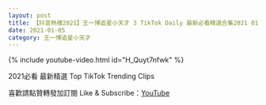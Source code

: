 ```yaml
---
layout: post
title: 【抖音熱搜2021】王一博追星小天才 3 TikTok Daily 最新必看精選合集2021 01 05
date: 2021-01-05
category: 王一博追星小天才
---
```


{% include youtube-video.html id="H_Quyt7nfwk" %}

2021必看 最新精選 Top TikTok Trending Clips

喜歡請點贊轉發加訂閱 Like & Subscribe：[YouTube](https://www.youtube.com/channel/UCAoR7VcanIPd04uEq_GIylA/videos)


